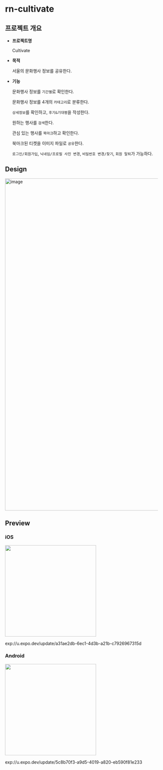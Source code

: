 # rn-cultivate

## 프로젝트 개요

- **프로젝트명**
    
    Cultivate
    
- **목적**
    
    서울의 문화행사 정보를 공유한다.
    
- **기능**
    
    문화행사 정보를 `기간별`로 확인한다.
    
    문화행사 정보를 4개의 `카테고리`로 분류한다.
    
    `상세정보`를 확인하고, `후기&기대평`을 작성한다.
    
    원하는 행사를 `검색`한다.
    
    관심 있는 행사를 `북마크`하고 확인한다.
    
    북마크된 티켓을 이미지 파일로 `공유`한다.
    
    `로그인/회원가입`, `닉네임/프로필 사진 변경`, `비밀번호 변경/찾기`, `회원 탈퇴`가 가능하다.

## Design
<img width="1091" alt="image" src="https://user-images.githubusercontent.com/88768022/212254943-41014146-241d-4abf-a312-0d3818c6de34.png">

## Preview

### iOS

<img src='https://user-images.githubusercontent.com/88768022/212247254-c70ac045-ab56-4667-80c8-d8935915aa64.png' width='300px'/>

exp://u.expo.dev/update/a31ae2db-6ec1-4d3b-a21b-c7926967315d

### Android

<img src='https://user-images.githubusercontent.com/88768022/212247268-fe08dbf4-a9cd-4781-8783-4e10de5bb67c.png' width='300px'/>

exp://u.expo.dev/update/5c8b70f3-a9d5-4019-a820-eb590f81e233

